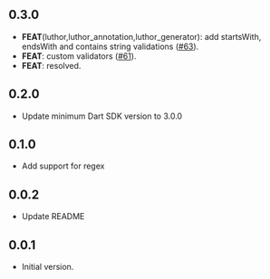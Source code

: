 ## 0.3.0

 - **FEAT**(luthor,luthor_annotation,luthor_generator): add startsWith, endsWith and contains string validations ([#63](https://github.com/exaby73/luthor/issues/63)).
 - **FEAT**: custom validators ([#61](https://github.com/exaby73/luthor/issues/61)).
 - **FEAT**: resolved.

## 0.2.0

- Update minimum Dart SDK version to 3.0.0

## 0.1.0

- Add support for regex

## 0.0.2

- Update README

## 0.0.1

- Initial version.

